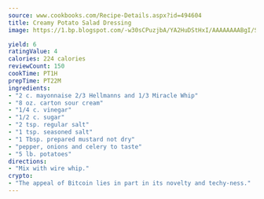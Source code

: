 ```yaml
---
source: www.cookbooks.com/Recipe-Details.aspx?id=494604
title: Creamy Potato Salad Dressing
image: https://1.bp.blogspot.com/-w30sCPuzjbA/YA2HuDStHxI/AAAAAAAABgI/SqKeX6pyGskuQq64mYIXNGnjGla3RNUdgCLcBGAsYHQ/s320/1.png

yield: 6
ratingValue: 4
calories: 224 calories
reviewCount: 150
cookTime: PT1H
prepTime: PT22M
ingredients:
- "2 c. mayonnaise 2/3 Hellmanns and 1/3 Miracle Whip"
- "8 oz. carton sour cream"
- "1/4 c. vinegar"
- "1/2 c. sugar"
- "2 tsp. regular salt"
- "1 tsp. seasoned salt"
- "1 Tbsp. prepared mustard not dry"
- "pepper, onions and celery to taste"
- "5 lb. potatoes"
directions:
- "Mix with wire whip."
crypto:
- "The appeal of Bitcoin lies in part in its novelty and techy-ness."
---
```

